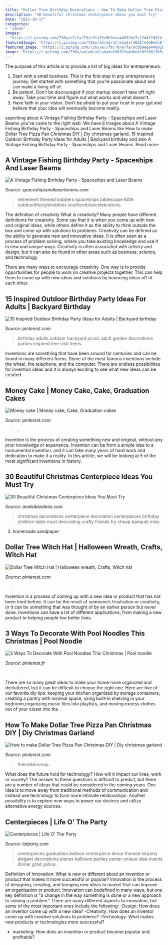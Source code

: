 ```yaml
---
title: "Dollar Tree Birthday Decorations : How To Make Dollar Tree Pizza Pan Christmas Diy"
description: "30 beautiful christmas centerpiece ideas you must try"
date: "2023-10-17"
categories:
- "ideas"
images:
- "https://i.pinimg.com/736x/e7/fa/79/e7fa79c0b9eea44091be7cf2d4f749f4.jpg"
featuredImage: "https://i.pinimg.com/736x/ad/ad/af/adadafd032fe4d0edc0f10017b5a24ee.jpg"
featured_image: "https://i.pinimg.com/736x/e7/fa/79/e7fa79c0b9eea44091be7cf2d4f749f4.jpg"
image: "https://i.pinimg.com/736x/ad/ad/af/adadafd032fe4d0edc0f10017b5a24ee.jpg"
---
```



The purpose of this article is to provide a list of big ideas for entrepreneurs.
1. Start with a small business. This is the first step in any entrepreneurs journey. Get started with something that you’re passionate about and can make a living off of.
2. Be patient. Don’t be discouraged if your startup doesn’t take off right away. Take your time and figure out what works and what doesn’t.
3. Have faith in your vision. Don’t be afraid to put your trust in your gut and believe that your idea will eventually become reality.

	

		
searching about A Vintage Fishing Birthday Party - Spaceships and Laser Beams you've came to the right web. We have 8 Images about A Vintage Fishing Birthday Party - Spaceships and Laser Beams like How to make Dollar Tree Pizza Pan Christmas DIY | Diy christmas garland, 15 Inspired Outdoor Birthday Party Ideas for Adults | Backyard birthday and also A Vintage Fishing Birthday Party - Spaceships and Laser Beams. Read more:
		
    
## A Vintage Fishing Birthday Party - Spaceships And Laser Beams

<img loading=lazy src="https://spaceshipsandlaserbeams.com/wp-content/uploads/2012/05/Boys-Vintage-Fishing-Birthday-Party-Tackle-Box-Decorations.jpg" onerror="this.onerror=null;this.src='https://tse4.mm.bing.net/th?id=OIP.ULDv4aiAAn15kQ2Io6fDVAHaLH&amp;pid=15.1';" alt="A Vintage Fishing Birthday Party - Spaceships and Laser Beams">

_Source: spaceshipsandlaserbeams.com_

>retirement themed bobbers spaceships tablescape 60th outdoorlifestylehobbies southernbluecelebrations. 

	

The definition of creativity
What is creativity? Many people have different definitions for creativity. Some say that it is when you come up with new and original ideas, while others define it as the ability to think outside the box and come up with solutions to problems.
Creativity can be defined as the ability to generate new and innovative ideas. It is often seen as a process of problem solving, where you take existing knowledge and use it in new and unique ways. Creativity is often associated with artistry and design, but it can also be found in other areas such as business, science, and technology.

There are many ways to encourage creativity. One way is to provide opportunities for people to work on creative projects together. This can help them to come up with new ideas and solutions by bouncing ideas off of each other.

    
## 15 Inspired Outdoor Birthday Party Ideas For Adults | Backyard Birthday

<img loading=lazy src="https://i.pinimg.com/736x/ab/da/65/abda65ab42f73f8a6e5ae167a5d7740e.jpg" onerror="this.onerror=null;this.src='https://tse1.mm.bing.net/th?id=OIP.VOHnM6rNEd5_WlrQcXiV3AHaLH&amp;pid=15.1';" alt="15 Inspired Outdoor Birthday Party Ideas for Adults | Backyard birthday">

_Source: pinterest.com_

>birthday adults outdoor backyard picnic adult garden decorations parties inspired tree visit teens. 

	

Inventions are something that have been around for centuries and can be found in many different forms. Some of the most famous inventions include the wheel, the telephone, and the computer. There are endless possibilities for invention ideas and it is always exciting to see what new ideas can be created.

    
## Money Cake | Money Cake, Cake, Graduation Cakes

<img loading=lazy src="https://i.pinimg.com/736x/e7/fa/79/e7fa79c0b9eea44091be7cf2d4f749f4.jpg" onerror="this.onerror=null;this.src='https://tse2.mm.bing.net/th?id=OIP.i0HAkLtS2FecU0B-Oa4RUAHaJ3&amp;pid=15.1';" alt="Money cake | Money cake, Cake, Graduation cakes">

_Source: pinterest.com_

>. 

	

Invention is the process of creating something new and original, without any prior knowledge or experience. Invention can be from a simple idea to a monumental invention, and it can take many years of hard work and dedication to make it a reality. In this article, we will be looking at 5 of the most significant inventions in history.

    
## 30 Beautiful Christmas Centerpiece Ideas You Must Try

<img loading=lazy src="http://availableideas.com/wp-content/uploads/2015/11/Beautiful-Christmas-Centerpieces-23.jpg" onerror="this.onerror=null;this.src='https://tse4.mm.bing.net/th?id=OIP.bpDxslBYTWBbi-lL1piCugHaJ4&amp;pid=15.1';" alt="30 Beautiful Christmas Centerpiece Ideas You Must Try">

_Source: availableideas.com_

>christmas decorations centerpiece decoration centerpieces birthday children table must decorating crafty friends try cheap banquet miss. 

	

3. homemade sandpaper

    
## Dollar Tree Witch Hat | Halloween Wreath, Crafts, Witch Hat

<img loading=lazy src="https://i.pinimg.com/736x/ad/ad/af/adadafd032fe4d0edc0f10017b5a24ee.jpg" onerror="this.onerror=null;this.src='https://tse3.mm.bing.net/th?id=OIP.ZZSPaZ7eZdzI1NMjoz54XgHaL7&amp;pid=15.1';" alt="Dollar Tree Witch Hat | Halloween wreath, Crafts, Witch hat">

_Source: pinterest.com_

>. 

	

Invention is a process of coming up with a new idea or product that has not been tried before. It can be the result of someone’s frustration or creativity, or it can be something that was thought of by an earlier person but never done. Inventions can have a lot of different applications, from making a new product to helping people live better lives.

    
## 3 Ways To Decorate With Pool Noodles This Christmas | Pool Noodle

<img loading=lazy src="https://i.pinimg.com/736x/28/b8/60/28b86020bde9baa0ebb83fe089d901ad.jpg" onerror="this.onerror=null;this.src='https://tse1.mm.bing.net/th?id=OIP.Ix3vd3x9DQWadVEz2bm0iQHaGg&amp;pid=15.1';" alt="3 Ways To Decorate With Pool Noodles This Christmas | Pool noodle">

_Source: pinterest.fr_

>. 

	

There are so many great ideas to make your home more organized and decluttered, but it can be difficult to choose the right one. Here are five of our favorite diy tips: keeping your kitchen organized by storage containers, creating a pantry with minimal space, using built-in shelving in your bedroom,organizing music files into playlists, and moving excess clothes out of your closet into the .

    
## How To Make Dollar Tree Pizza Pan Christmas DIY | Diy Christmas Garland

<img loading=lazy src="https://i.pinimg.com/736x/eb/ea/99/ebea995b60a7c64fecbde34a79cbd2d1.jpg" onerror="this.onerror=null;this.src='https://tse3.mm.bing.net/th?id=OIP.EYUHUEkGw7Qz7Stycw6kdAHaJ3&amp;pid=15.1';" alt="How to make Dollar Tree Pizza Pan Christmas DIY | Diy christmas garland">

_Source: pinterest.com_

>themakersmap. 

	

What does the future hold for technology? How will it impact our lives, work or society? The answer to these questions is difficult to predict, but there are a number of ideas that could be considered in the coming years. One idea is to move away from traditional methods of communication and instead use technology to form more intimate relationships. Another possibility is to explore new ways to power our devices and utilize alternative energy sources.

    
## Centerpieces | Life O&#039; The Party

<img loading=lazy src="http://lotparty.com/n/wp-content/uploads/photo-gallery/centerpiece-41.JPG" onerror="this.onerror=null;this.src='https://tse3.mm.bing.net/th?id=OIP.hn9B7UFO-G3l7OqAz81_WwHaLH&amp;pid=15.1';" alt="Centerpieces | Life O&#039; The Party">

_Source: lotparty.com_

>centerpieces graduation balloon centerpiece decor themed lotparty elegant decorations pieces balloons parties center unique idea events dinner grad yahoo. 

	

Definition of Innovation: What is new or different about an invention or product that makes it more successful or popular?
Innovation is the process of designing, creating, and bringing new ideas to market that can improve an organization or product. Innovation can bedefined in many ways, but one key definition is "a change in the way something is done or a new approach to solving a problem." 
There are many different aspects to innovation, but some of the most important ones include the following: 
-Design: How does an inventor come up with a new idea? 
-Creativity: How does an inventor come up with creative solutions to problems? 
-Technology: What makes new products or technologies more successful? 
- marketing: How does an invention or product become popular and profitable?

